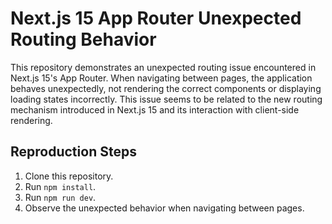 # Next.js 15 App Router Unexpected Routing Behavior

This repository demonstrates an unexpected routing issue encountered in Next.js 15's App Router.  When navigating between pages, the application behaves unexpectedly, not rendering the correct components or displaying loading states incorrectly. This issue seems to be related to the new routing mechanism introduced in Next.js 15 and its interaction with client-side rendering.

## Reproduction Steps

1. Clone this repository.
2. Run `npm install`.
3. Run `npm run dev`.
4. Observe the unexpected behavior when navigating between pages.